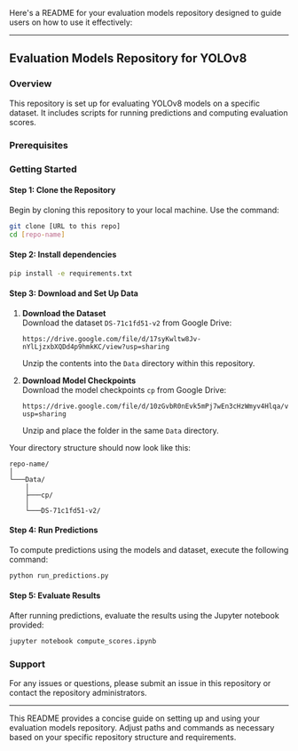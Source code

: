 Here's a README for your evaluation models repository designed to guide users on how to use it effectively:

---

## Evaluation Models Repository for YOLOv8

### Overview
This repository is set up for evaluating YOLOv8 models on a specific dataset. It includes scripts for running predictions and computing evaluation scores.

### Prerequisites

### Getting Started



#### Step 1: Clone the Repository
Begin by cloning this repository to your local machine. Use the command:
```bash
git clone [URL to this repo]
cd [repo-name]
```

#### Step 2: Install dependencies

```bash
pip install -e requirements.txt
```

#### Step 3: Download and Set Up Data
1. **Download the Dataset**  
   Download the dataset `DS-71c1fd51-v2` from Google Drive:
   ```
   https://drive.google.com/file/d/17syKwltw8Jv-nYlLjzxbXQDd4p9hmkKC/view?usp=sharing
   ```
   Unzip the contents into the `Data` directory within this repository.

2. **Download Model Checkpoints**  
   Download the model checkpoints `cp` from Google Drive:
   ```
   https://drive.google.com/file/d/10zGvbR0nEvk5mPj7wEn3cHzWmyv4Hlqa/view?usp=sharing
   ```
   Unzip and place the folder in the same `Data` directory.

Your directory structure should now look like this:
```
repo-name/
│
└───Data/
    │
    ├───cp/
    │
    └───DS-71c1fd51-v2/
```

#### Step 4: Run Predictions
To compute predictions using the models and dataset, execute the following command:
```bash
python run_predictions.py
```

#### Step 5: Evaluate Results
After running predictions, evaluate the results using the Jupyter notebook provided:
```bash
jupyter notebook compute_scores.ipynb
```

### Support
For any issues or questions, please submit an issue in this repository or contact the repository administrators.

---

This README provides a concise guide on setting up and using your evaluation models repository. Adjust paths and commands as necessary based on your specific repository structure and requirements.